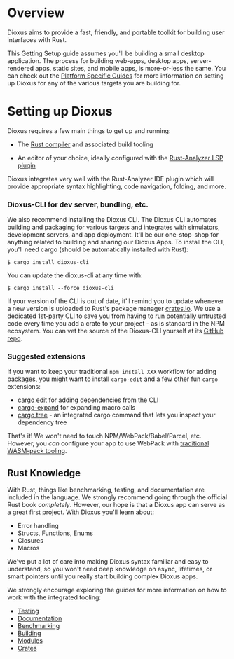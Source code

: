 # Overview

Dioxus aims to provide a fast, friendly, and portable toolkit for building user interfaces with Rust.

This Getting Setup guide assumes you'll be building a small desktop application. The process for building web-apps, desktop apps, server-rendered apps, static sites, and mobile apps, is more-or-less the same. You can check out the [Platform Specific Guides](../platforms/00-index.md) for more information on setting up Dioxus for any of the various targets you are building for.

# Setting up Dioxus

Dioxus requires a few main things to get up and running:

- The [Rust compiler](https://www.rust-lang.org) and associated build tooling

- An editor of your choice, ideally configured with the [Rust-Analyzer LSP plugin](https://rust-analyzer.github.io)

Dioxus integrates very well with the Rust-Analyzer IDE plugin which will provide appropriate syntax highlighting, code navigation, folding, and more.

### Dioxus-CLI for dev server, bundling, etc.

We also recommend installing the Dioxus CLI. The Dioxus CLI automates building and packaging for various targets and integrates with simulators, development servers, and app deployment. It'll be our one-stop-shop for anything related to building and sharing our Dioxus Apps. To install the CLI, you'll need cargo (should be automatically installed with Rust):

```
$ cargo install dioxus-cli
```

You can update the dioxus-cli at any time with:

```
$ cargo install --force dioxus-cli
```

If your version of the CLI is out of date, it'll remind you to update whenever a new version is uploaded to Rust's package manager [crates.io](https://crates.io). We use a dedicated 1st-party CLI to save you from having to run potentially untrusted code every time you add a crate to your project - as is standard in the NPM ecosystem. You can vet the source of the Dioxus-CLI yourself at its [GitHub repo](https://github.com/jkelleyrtp/dioxus/tree/master/packages/cli).

### Suggested extensions

If you want to keep your traditional `npm install XXX` workflow for adding packages, you might want to install `cargo-edit` and a few other fun `cargo` extensions:

- [cargo edit](https://github.com/killercup/cargo-edit) for adding dependencies from the CLI
- [cargo-expand](https://github.com/dtolnay/cargo-expand) for expanding macro calls
- [cargo tree](https://doc.rust-lang.org/cargo/commands/cargo-tree.html) - an integrated cargo command that lets you inspect your dependency tree

That's it! We won't need to touch NPM/WebPack/Babel/Parcel, etc. However, you _can_ configure your app to use WebPack with [traditional WASM-pack tooling](https://rustwasm.github.io/wasm-pack/book/tutorials/hybrid-applications-with-webpack/using-your-library.html).

## Rust Knowledge

With Rust, things like benchmarking, testing, and documentation are included in the language. We strongly recommend going through the official Rust book _completely_. However, our hope is that a Dioxus app can serve as a great first project. With Dioxus you'll learn about:

- Error handling
- Structs, Functions, Enums
- Closures
- Macros

We've put a lot of care into making Dioxus syntax familiar and easy to understand, so you won't need deep knowledge on async, lifetimes, or smart pointers until you really start building complex Dioxus apps.

We strongly encourage exploring the guides for more information on how to work with the integrated tooling:

- [Testing](Testing.md)
- [Documentation](Documentation.md)
- [Benchmarking](Benchmarking.md)
- [Building](Building.md)
- [Modules](Modules.md)
- [Crates](Crates.md)
